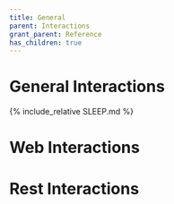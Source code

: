 ```yaml
---
title: General
parent: Interactions
grant_parent: Reference
has_children: true
---
```

# General Interactions

{% include_relative SLEEP.md %}

# Web Interactions

# Rest Interactions